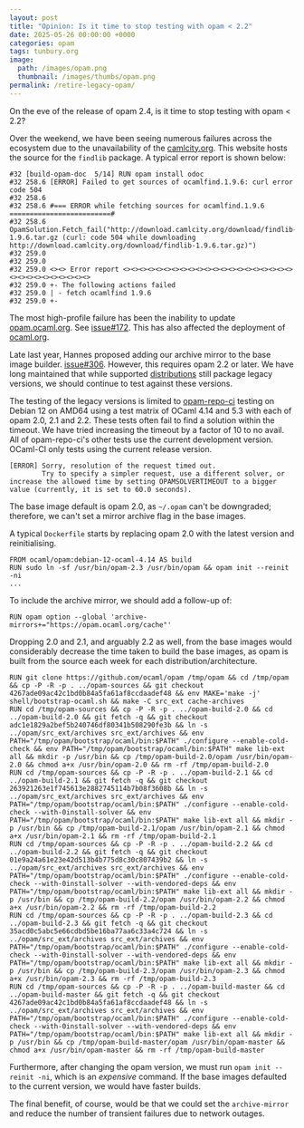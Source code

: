 ```yaml
---
layout: post
title: "Opinion: Is it time to stop testing with opam < 2.2"
date: 2025-05-26 00:00:00 +0000
categories: opam
tags: tunbury.org
image:
  path: /images/opam.png
  thumbnail: /images/thumbs/opam.png
permalink: /retire-legacy-opam/
---
```


On the eve of the release of opam 2.4, is it time to stop testing with opam < 2.2?

Over the weekend, we have been seeing numerous failures across the ecosystem due to the unavailability of the [camlcity.org](http://camlcity.org). This website hosts the source for the `findlib` package. A typical error report is shown below:

```
#32 [build-opam-doc  5/14] RUN opam install odoc
#32 258.6 [ERROR] Failed to get sources of ocamlfind.1.9.6: curl error code 504
#32 258.6
#32 258.6 #=== ERROR while fetching sources for ocamlfind.1.9.6 =========================#
#32 258.6 OpamSolution.Fetch_fail("http://download.camlcity.org/download/findlib-1.9.6.tar.gz (curl: code 504 while downloading http://download.camlcity.org/download/findlib-1.9.6.tar.gz)")
#32 259.0
#32 259.0
#32 259.0 <><> Error report <><><><><><><><><><><><><><><><><><><><><><><><><><><><><><><>
#32 259.0 +- The following actions failed
#32 259.0 | - fetch ocamlfind 1.9.6
#32 259.0 +-
```

The most high-profile failure has been the inability to update [opam.ocaml.org](https://opam.ocaml.org).  See [issue#172](https://github.com/ocaml/infrastructure/issues/172). This has also affected the deployment of [ocaml.org](https://ocaml.org).

Late last year, Hannes proposed adding our archive mirror to the base image builder. [issue#306](https://github.com/ocurrent/docker-base-images/issues/306). However, this requires opam 2.2 or later. We have long maintained that while supported [distributions](https://repology.org/project/opam/versions) still package legacy versions, we should continue to test against these versions.

The testing of the legacy versions is limited to [opam-repo-ci](https://opam.ci.ocaml.org) testing on Debian 12 on AMD64 using a test matrix of OCaml 4.14 and 5.3 with each of opam 2.0, 2.1 and 2.2. These tests often fail to find a solution within the timeout. We have tried increasing the timeout by a factor of 10 to no avail. All of opam-repo-ci's other tests use the current development version. OCaml-CI only tests using the current release version.

```
[ERROR] Sorry, resolution of the request timed out.
        Try to specify a simpler request, use a different solver, or increase the allowed time by setting OPAMSOLVERTIMEOUT to a bigger value (currently, it is set to 60.0 seconds).
```

The base image default is opam 2.0, as `~/.opam` can't be downgraded; therefore, we can't set a mirror archive flag in the base images.

A typical `Dockerfile` starts by replacing opam 2.0 with the latest version and reinitialising.

```
FROM ocaml/opam:debian-12-ocaml-4.14 AS build
RUN sudo ln -sf /usr/bin/opam-2.3 /usr/bin/opam && opam init --reinit -ni
...
```

To include the archive mirror, we should add a follow-up of:

```
RUN opam option --global 'archive-mirrors+="https://opam.ocaml.org/cache"'
```

Dropping 2.0 and 2.1, and arguably 2.2 as well, from the base images would considerably decrease the time taken to build the base images, as opam is built from the source each week for each distribution/architecture.

```
RUN git clone https://github.com/ocaml/opam /tmp/opam && cd /tmp/opam && cp -P -R -p . ../opam-sources && git checkout 4267ade09ac42c1bd0b84a5fa61af8ccdaadef48 && env MAKE='make -j' shell/bootstrap-ocaml.sh && make -C src_ext cache-archives
RUN cd /tmp/opam-sources && cp -P -R -p . ../opam-build-2.0 && cd ../opam-build-2.0 && git fetch -q && git checkout adc1e1829a2bef5b240746df80341b508290fe3b && ln -s ../opam/src_ext/archives src_ext/archives && env PATH="/tmp/opam/bootstrap/ocaml/bin:$PATH" ./configure --enable-cold-check && env PATH="/tmp/opam/bootstrap/ocaml/bin:$PATH" make lib-ext all && mkdir -p /usr/bin && cp /tmp/opam-build-2.0/opam /usr/bin/opam-2.0 && chmod a+x /usr/bin/opam-2.0 && rm -rf /tmp/opam-build-2.0
RUN cd /tmp/opam-sources && cp -P -R -p . ../opam-build-2.1 && cd ../opam-build-2.1 && git fetch -q && git checkout 263921263e1f745613e2882745114b7b08f3608b && ln -s ../opam/src_ext/archives src_ext/archives && env PATH="/tmp/opam/bootstrap/ocaml/bin:$PATH" ./configure --enable-cold-check --with-0install-solver && env PATH="/tmp/opam/bootstrap/ocaml/bin:$PATH" make lib-ext all && mkdir -p /usr/bin && cp /tmp/opam-build-2.1/opam /usr/bin/opam-2.1 && chmod a+x /usr/bin/opam-2.1 && rm -rf /tmp/opam-build-2.1
RUN cd /tmp/opam-sources && cp -P -R -p . ../opam-build-2.2 && cd ../opam-build-2.2 && git fetch -q && git checkout 01e9a24a61e23e42d513b4b775d8c30c807439b2 && ln -s ../opam/src_ext/archives src_ext/archives && env PATH="/tmp/opam/bootstrap/ocaml/bin:$PATH" ./configure --enable-cold-check --with-0install-solver --with-vendored-deps && env PATH="/tmp/opam/bootstrap/ocaml/bin:$PATH" make lib-ext all && mkdir -p /usr/bin && cp /tmp/opam-build-2.2/opam /usr/bin/opam-2.2 && chmod a+x /usr/bin/opam-2.2 && rm -rf /tmp/opam-build-2.2
RUN cd /tmp/opam-sources && cp -P -R -p . ../opam-build-2.3 && cd ../opam-build-2.3 && git fetch -q && git checkout 35acd0c5abc5e66cdbd5be16ba77aa6c33a4c724 && ln -s ../opam/src_ext/archives src_ext/archives && env PATH="/tmp/opam/bootstrap/ocaml/bin:$PATH" ./configure --enable-cold-check --with-0install-solver --with-vendored-deps && env PATH="/tmp/opam/bootstrap/ocaml/bin:$PATH" make lib-ext all && mkdir -p /usr/bin && cp /tmp/opam-build-2.3/opam /usr/bin/opam-2.3 && chmod a+x /usr/bin/opam-2.3 && rm -rf /tmp/opam-build-2.3
RUN cd /tmp/opam-sources && cp -P -R -p . ../opam-build-master && cd ../opam-build-master && git fetch -q && git checkout 4267ade09ac42c1bd0b84a5fa61af8ccdaadef48 && ln -s ../opam/src_ext/archives src_ext/archives && env PATH="/tmp/opam/bootstrap/ocaml/bin:$PATH" ./configure --enable-cold-check --with-0install-solver --with-vendored-deps && env PATH="/tmp/opam/bootstrap/ocaml/bin:$PATH" make lib-ext all && mkdir -p /usr/bin && cp /tmp/opam-build-master/opam /usr/bin/opam-master && chmod a+x /usr/bin/opam-master && rm -rf /tmp/opam-build-master
```

Furthermore, after changing the opam version, we must run `opam init --reinit -ni`, which is an _expensive_ command. If the base images defaulted to the current version, we would have faster builds.

The final benefit, of course, would be that we could set the `archive-mirror` and reduce the number of transient failures due to network outages.
